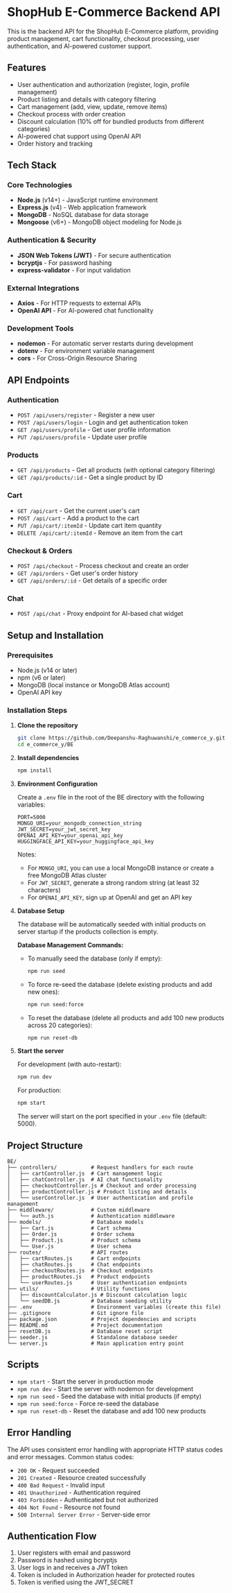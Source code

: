 # ShopHub E-Commerce Backend API

This is the backend API for the ShopHub E-Commerce platform, providing product management, cart functionality, checkout processing, user authentication, and AI-powered customer support.

## Features

- User authentication and authorization (register, login, profile management)
- Product listing and details with category filtering
- Cart management (add, view, update, remove items)
- Checkout process with order creation
- Discount calculation (10% off for bundled products from different categories)
- AI-powered chat support using OpenAI API
- Order history and tracking

## Tech Stack

### Core Technologies

- **Node.js** (v14+) - JavaScript runtime environment
- **Express.js** (v4) - Web application framework
- **MongoDB** - NoSQL database for data storage
- **Mongoose** (v6+) - MongoDB object modeling for Node.js

### Authentication & Security

- **JSON Web Tokens (JWT)** - For secure authentication
- **bcryptjs** - For password hashing
- **express-validator** - For input validation

### External Integrations

- **Axios** - For HTTP requests to external APIs
- **OpenAI API** - For AI-powered chat functionality

### Development Tools

- **nodemon** - For automatic server restarts during development
- **dotenv** - For environment variable management
- **cors** - For Cross-Origin Resource Sharing

## API Endpoints

### Authentication

- `POST /api/users/register` - Register a new user
- `POST /api/users/login` - Login and get authentication token
- `GET /api/users/profile` - Get user profile information
- `PUT /api/users/profile` - Update user profile

### Products

- `GET /api/products` - Get all products (with optional category filtering)
- `GET /api/products/:id` - Get a single product by ID

### Cart

- `GET /api/cart` - Get the current user's cart
- `POST /api/cart` - Add a product to the cart
- `PUT /api/cart/:itemId` - Update cart item quantity
- `DELETE /api/cart/:itemId` - Remove an item from the cart

### Checkout & Orders

- `POST /api/checkout` - Process checkout and create an order
- `GET /api/orders` - Get user's order history
- `GET /api/orders/:id` - Get details of a specific order

### Chat

- `POST /api/chat` - Proxy endpoint for AI-based chat widget

## Setup and Installation

### Prerequisites

- Node.js (v14 or later)
- npm (v6 or later)
- MongoDB (local instance or MongoDB Atlas account)
- OpenAI API key

### Installation Steps

1. **Clone the repository**

   ```bash
   git clone https://github.com/Deepanshu-Raghuwanshi/e_commerce_y.git
   cd e_commerce_y/BE
   ```

2. **Install dependencies**

   ```bash
   npm install
   ```

3. **Environment Configuration**

   Create a `.env` file in the root of the BE directory with the following variables:

   ```
   PORT=5000
   MONGO_URI=your_mongodb_connection_string
   JWT_SECRET=your_jwt_secret_key
   OPENAI_API_KEY=your_openai_api_key
   HUGGINGFACE_API_KEY=your_huggingface_api_key
   ```

   Notes:

   - For `MONGO_URI`, you can use a local MongoDB instance or create a free MongoDB Atlas cluster
   - For `JWT_SECRET`, generate a strong random string (at least 32 characters)
   - For `OPENAI_API_KEY`, sign up at OpenAI and get an API key

4. **Database Setup**

   The database will be automatically seeded with initial products on server startup if the products collection is empty.

   **Database Management Commands:**

   - To manually seed the database (only if empty):
     ```bash
     npm run seed
     ```
   - To force re-seed the database (delete existing products and add new ones):
     ```bash
     npm run seed:force
     ```
   - To reset the database (delete all products and add 100 new products across 20 categories):
     ```bash
     npm run reset-db
     ```

5. **Start the server**

   For development (with auto-restart):

   ```bash
   npm run dev
   ```

   For production:

   ```bash
   npm start
   ```

   The server will start on the port specified in your `.env` file (default: 5000).

## Project Structure

```
BE/
├── controllers/           # Request handlers for each route
│   ├── cartController.js  # Cart management logic
│   ├── chatController.js  # AI chat functionality
│   ├── checkoutController.js # Checkout and order processing
│   ├── productController.js # Product listing and details
│   └── userController.js  # User authentication and profile management
├── middleware/            # Custom middleware
│   └── auth.js            # Authentication middleware
├── models/                # Database models
│   ├── Cart.js            # Cart schema
│   ├── Order.js           # Order schema
│   ├── Product.js         # Product schema
│   └── User.js            # User schema
├── routes/                # API routes
│   ├── cartRoutes.js      # Cart endpoints
│   ├── chatRoutes.js      # Chat endpoints
│   ├── checkoutRoutes.js  # Checkout endpoints
│   ├── productRoutes.js   # Product endpoints
│   └── userRoutes.js      # User authentication endpoints
├── utils/                 # Utility functions
│   ├── discountCalculator.js # Discount calculation logic
│   └── seedDB.js          # Database seeding utility
├── .env                   # Environment variables (create this file)
├── .gitignore             # Git ignore file
├── package.json           # Project dependencies and scripts
├── README.md              # Project documentation
├── resetDB.js             # Database reset script
├── seeder.js              # Standalone database seeder
└── server.js              # Main application entry point
```

## Scripts

- `npm start` - Start the server in production mode
- `npm run dev` - Start the server with nodemon for development
- `npm run seed` - Seed the database with initial products (if empty)
- `npm run seed:force` - Force re-seed the database
- `npm run reset-db` - Reset the database and add 100 new products

## Error Handling

The API uses consistent error handling with appropriate HTTP status codes and error messages. Common status codes:

- `200 OK` - Request succeeded
- `201 Created` - Resource created successfully
- `400 Bad Request` - Invalid input
- `401 Unauthorized` - Authentication required
- `403 Forbidden` - Authenticated but not authorized
- `404 Not Found` - Resource not found
- `500 Internal Server Error` - Server-side error

## Authentication Flow

1. User registers with email and password
2. Password is hashed using bcryptjs
3. User logs in and receives a JWT token
4. Token is included in Authorization header for protected routes
5. Token is verified using the JWT_SECRET
